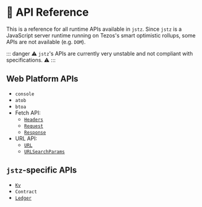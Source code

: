 # 🧰 API Reference

This is a reference for all runtime APIs available in `jstz`. Since `jstz` is a JavaScript server runtime
running on Tezos's smart optimistic rollups, some APIs are not available (e.g. `DOM`).

::: danger
⚠️ `jstz`'s APIs are currently very unstable and not compliant with specifications. ⚠️
:::

## Web Platform APIs

- `console`
- `atob`
- `btoa`
- Fetch API:
  - [`Headers`](./headers.md)  
  - [`Request`](./request.md)
  - [`Response`](./response.md)
- URL API:
  - [`URL`](./url.md)
  - [`URLSearchParams`](./url_search_params.md)

## `jstz`-specific APIs

- [`Kv`](./kv.md)
- `Contract`
- [`Ledger`](./ledger.md)
